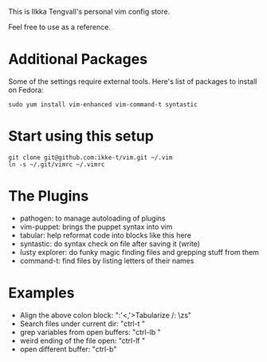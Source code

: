 This is Ilkka Tengvall's personal vim config store.

Feel free to use as a reference.

Additional Packages
===================

Some of the settings require external tools. Here's list of packages to install on Fedora:

`sudo yum install vim-enhanced vim-command-t syntastic`


Start using this setup
======================

```
git clone git@github.com:ikke-t/vim.git ~/.vim
ln -s ~/.git/vimrc ~/.vimrc
```

The Plugins
===========

- pathogen:        to manage autoloading of plugins
- vim-puppet:      brings the puppet syntax into vim
- tabular:         help reformat code into blocks like this here
- syntastic:       do syntax check on file after saving it (write)
- lusty explorer:  do funky magic finding files and grepping stuff from them
- command-t:       find files by listing letters of their names


Examples
========

- Align the above colon block:       ":'<,'>Tabularize /:  \zs"
- Search files under current dir:    "ctrl-t <type letters>"
- grep variables from open buffers:  "ctrl-lb <pattern>"
- weird ending of the file open:     "ctrl-lf <pattern>"
- open different buffer:             "ctrl-b"

